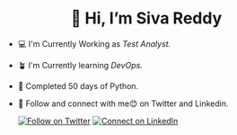 # <h1 align="center">👋 Hi, I’m Siva Reddy</h1>
<!--<p align="center">
     <img width="200" src="https://i.postimg.cc/Dw2SZmrS/save-sivareddy.jpg" alt="Siva Reddy" align="center">
</p>--->

- 💻 I'm Currently Working as *Test Analyst.*
- 🪴 I'm Currently learning *DevOps.*
- 🐍 Completed 50 days of Python.
- 💚 Follow and connect with me😊 on Twitter and Linkedin. 

   [![Follow on Twitter](https://img.shields.io/badge/--twitter?label=Twitter&logo=Twitter&style=social)](https://twitter.com/sivareddy184) 
   [![Connect on LinkedIn](https://img.shields.io/badge/--linkedin?label=LinkedIn&logo=LinkedIn&style=social)](https://www.linkedin.com/in/venkata-siva-reddy-m/)
<!-- [🐦SivaReddy184](https://twitter.com/sivareddy184)---> 
   
<!--<img 
   src="https://github-readme-stats.vercel.app/api?username=SivaReddy184&show_icons=true&theme=tokyonight" 
/>--->
    







<!---
SivaReddy184/SivaReddy184 is a ✨ special ✨ repository because its `README.md` (this file) appears on your GitHub profile.
You can click the Preview link to take a look at your changes.
--->
